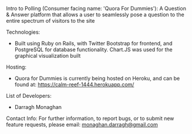 
Intro to Polling (Consumer facing name: 'Quora For Dummies'):
A Question & Answer platform that allows a user to seamlessly pose a question to the entire spectrum of visitors to the site

Technologies:
- Built using Ruby on Rails, with Twitter Bootstrap for frontend, and PostgreSQL for database functionality. Chart.JS was used for the graphical visualization built

Hosting:
- Quora for Dummies is currently being hosted on Heroku, and can be found at: https://calm-reef-1444.herokuapp.com/

List of Developers:
- Darragh Monaghan

Contact Info:
For further information, to report bugs, or to submit new feature requests, please email: monaghan.darragh@gmail.com



